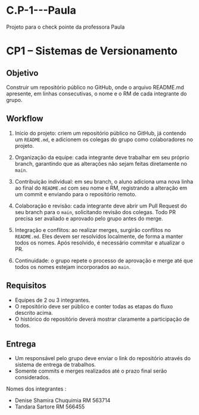 # C.P-1---Paula
Projeto para o check pointe da professora Paula
# CP1 – Sistemas de Versionamento

## Objetivo

Construir um repositório público no GitHub, onde o arquivo README.md apresente, em linhas consecutivas, o nome e o RM de cada integrante do grupo.


## Workflow

1. Início do projeto: criem um repositório público no GitHub, já contendo um `README.md`, e adicionem os colegas do grupo como colaboradores no projeto.

2. Organização da equipe: cada integrante deve trabalhar em seu próprio branch, garantindo que as alterações não sejam feitas diretamente no `main`.

3. Contribuição individual: em seu branch, o aluno adiciona uma nova linha ao final do `README.md` com seu nome e RM, registrando a alteração em um commit e enviando para o repositório remoto.

4. Colaboração e revisão: cada integrante deve abrir um Pull Request do seu branch para o `main`, solicitando revisão dos colegas. Todo PR precisa ser avaliado e aprovado pelo grupo antes do merge.

5. Integração e conflitos: ao realizar merges, surgirão conflitos no `README.md`. Eles devem ser resolvidos localmente, de forma a manter todos os nomes. Após resolvido, é necessário commitar e atualizar o PR.

6. Continuidade: o grupo repete o processo de aprovação e merge até que todos os nomes estejam incorporados ao `main`.


## Requisitos

* Equipes de 2 ou 3 integrantes.
* O repositório deve ser público e conter todas as etapas do fluxo descrito acima.
* O histórico do repositório deverá mostrar claramente a participação de todos.


## Entrega

* Um responsável pelo grupo deve enviar o link do repositório através do sistema de entrega de trabalhos.
* Somente commits e merges realizados até o prazo final serão considerados.

Nomes dos integrantes :
- Denise Shamira Chuquimia RM 563714
- Tandara Sartore RM 566455